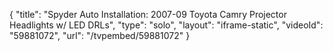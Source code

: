 {
    "title": "Spyder Auto Installation: 2007-09 Toyota Camry Projector Headlights w\/ LED DRLs",
    "type": "solo",
    "layout": "iframe-static",
    "videoId": "59881072",
    "url": "\/tvpembed\/59881072"
}